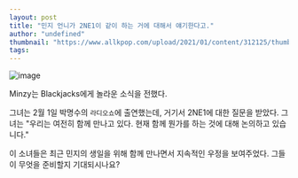 ```yaml
---
layout: post
title: "민지 언니가 2NE1이 같이 하는 거에 대해서 얘기한다고."
author: "undefined"
thumbnail: "https://www.allkpop.com/upload/2021/01/content/312125/thumb/1612146358-20210131-2ne1.jpg"
tags: 
---
```



![image](https://www.allkpop.com/upload/2021/01/content/312125/1612146358-20210131-2ne1.jpg)

Minzy는 Blackjacks에게 놀라운 소식을 전했다.

그녀는 2월 1일 박명수의 `라디오쇼`에 출연했는데, 거기서 2NE1에 대한 질문을 받았다. 그녀는 "우리는 여전히 함께 만나고 있다. 현재 함께 뭔가를 하는 것에 대해 논의하고 있습니다."

이 소녀들은 최근 민지의 생일을 위해 함께 만나면서 지속적인 우정을 보여주었다. 그들이 무엇을 준비할지 기대되시나요?